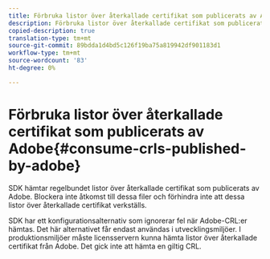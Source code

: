 ```yaml
---
title: Förbruka listor över återkallade certifikat som publicerats av Adobe
description: Förbruka listor över återkallade certifikat som publicerats av Adobe
copied-description: true
translation-type: tm+mt
source-git-commit: 89bdda1d4bd5c126f19ba75a819942df901183d1
workflow-type: tm+mt
source-wordcount: '83'
ht-degree: 0%

---
```



# Förbruka listor över återkallade certifikat som publicerats av Adobe{#consume-crls-published-by-adobe}

SDK hämtar regelbundet listor över återkallade certifikat som publicerats av Adobe. Blockera inte åtkomst till dessa filer och förhindra inte att dessa listor över återkallade certifikat verkställs.

SDK har ett konfigurationsalternativ som ignorerar fel när Adobe-CRL:er hämtas. Det här alternativet får endast användas i utvecklingsmiljöer. I produktionsmiljöer måste licensservern kunna hämta listor över återkallade certifikat från Adobe. Det gick inte att hämta en giltig CRL.

